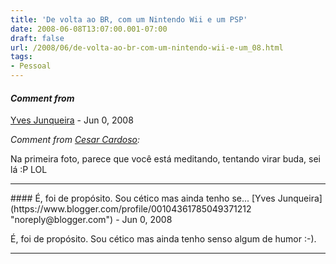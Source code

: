 ```yaml
---
title: 'De volta ao BR, com um Nintendo Wii e um PSP'
date: 2008-06-08T13:07:00.001-07:00
draft: false
url: /2008/06/de-volta-ao-br-com-um-nintendo-wii-e-um_08.html
tags: 
- Pessoal
---
```


#### _Comment from_
[Yves Junqueira](https://www.blogger.com/profile/00104361785049371212 "noreply@blogger.com") - <time datetime="2008-06-08T14:56:00.000-07:00">Jun 0, 2008</time>

_Comment from [Cesar Cardoso](http://fudeblog.zyakannazio.eti.br):_  
  
Na primeira foto, parece que você está meditando, tentando virar buda, sei lá :P LOL
<hr />
#### É, foi de propósito. Sou cético mas ainda tenho se...
[Yves Junqueira](https://www.blogger.com/profile/00104361785049371212 "noreply@blogger.com") - <time datetime="2008-06-08T15:19:00.000-07:00">Jun 0, 2008</time>

É, foi de propósito. Sou cético mas ainda tenho senso algum de humor :-).
<hr />
